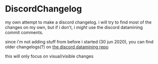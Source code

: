 # DiscordChangelog
my own attempt to make a discord changelog. i will try to find most of the changes on my own, but if i don't, i *might* use the discord datamining commit comments.

since i'm not adding stuff from before i started (30 jun 2020), you can find older changelogs(?) on [the discord datamining repo](https://github.com/DJScias/Discord-Datamining/commits/master)

this will only focus on visual/visible changes
